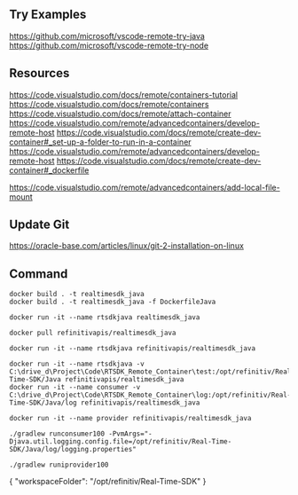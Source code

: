 ## Try Examples
https://github.com/microsoft/vscode-remote-try-java
https://github.com/microsoft/vscode-remote-try-node

## Resources
https://code.visualstudio.com/docs/remote/containers-tutorial
https://code.visualstudio.com/docs/remote/containers
https://code.visualstudio.com/docs/remote/attach-container
https://code.visualstudio.com/remote/advancedcontainers/develop-remote-host
https://code.visualstudio.com/docs/remote/create-dev-container#_set-up-a-folder-to-run-in-a-container
https://code.visualstudio.com/remote/advancedcontainers/develop-remote-host
https://code.visualstudio.com/docs/remote/create-dev-container#_dockerfile

https://code.visualstudio.com/remote/advancedcontainers/add-local-file-mount

## Update Git

https://oracle-base.com/articles/linux/git-2-installation-on-linux



## Command

```
docker build . -t realtimesdk_java
docker build . -t realtimesdk_java -f DockerfileJava
```

```
docker run -it --name rtsdkjava realtimesdk_java
```

```
docker pull refinitivapis/realtimesdk_java

docker run -it --name rtsdkjava refinitivapis/realtimesdk_java

docker run -it --name rtsdkjava -v C:\drive_d\Project\Code\RTSDK_Remote_Container\test:/opt/refinitiv/Real-Time-SDK/Java refinitivapis/realtimesdk_java
docker run -it --name consumer -v C:\drive_d\Project\Code\RTSDK_Remote_Container\log:/opt/refinitiv/Real-Time-SDK/Java/log refinitivapis/realtimesdk_java

docker run -it --name provider refinitivapis/realtimesdk_java
```

```
./gradlew runconsumer100 -PvmArgs="-Djava.util.logging.config.file=/opt/refinitiv/Real-Time-SDK/Java/log/logging.properties"

./gradlew runiprovider100

```

{
	"workspaceFolder": "/opt/refinitiv/Real-Time-SDK"
}
